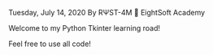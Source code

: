 Tuesday, July 14, 2020
By RΨST-4M 🚀
EightSoft Academy

Welcome to my Python Tkinter learning road!

Feel free to use all code!
